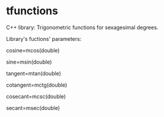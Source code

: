 tfunctions
==========

C++ library: Trigonometric functions for sexagesimal degrees.

Library's fuctions' parameters:

cosine=mcos(double)

sine=msin(double)

tangent=mtan(double)

cotangent=mctg(double)

cosecant=mcsc(double)

secant=msec(double)
